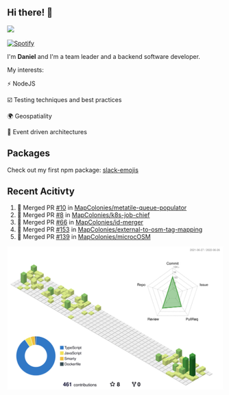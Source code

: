 ## Hi there! 👋

<p>
  <img src="https://github-readme-stats.vercel.app/api?username=syncush&theme=tokyonight">
</p>

[![Spotify](https://novatorem-rust.vercel.app/api/spotify)](https://open.spotify.com/user/syncush)

I'm **Daniel** and I'm a team leader and a backend software developer.

My interests:

⚡ NodeJS

☑️ Testing techniques and best practices

🌍 Geospatiality

🧠 Event driven architectures

## Packages
Check out my first npm package: [slack-emojis](https://www.npmjs.com/package/slack-emojis)

## Recent Acitivty
<!--START_SECTION:activity-->
1. 🎉 Merged PR [#10](https://github.com/MapColonies/metatile-queue-populator/pull/10) in [MapColonies/metatile-queue-populator](https://github.com/MapColonies/metatile-queue-populator)
2. 🎉 Merged PR [#8](https://github.com/MapColonies/k8s-job-chief/pull/8) in [MapColonies/k8s-job-chief](https://github.com/MapColonies/k8s-job-chief)
3. 🎉 Merged PR [#66](https://github.com/MapColonies/id-merger/pull/66) in [MapColonies/id-merger](https://github.com/MapColonies/id-merger)
4. 🎉 Merged PR [#153](https://github.com/MapColonies/external-to-osm-tag-mapping/pull/153) in [MapColonies/external-to-osm-tag-mapping](https://github.com/MapColonies/external-to-osm-tag-mapping)
5. 🎉 Merged PR [#139](https://github.com/MapColonies/microcOSM/pull/139) in [MapColonies/microcOSM](https://github.com/MapColonies/microcOSM)
<!--END_SECTION:activity-->

![contrib](./profile-3d-contrib/profile-green-animate.svg)
